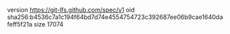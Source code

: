 version https://git-lfs.github.com/spec/v1
oid sha256:b4536c7a1c194f64bd7d74e4554754723c392687ee06b9cae1640dafeff5f21a
size 17074
